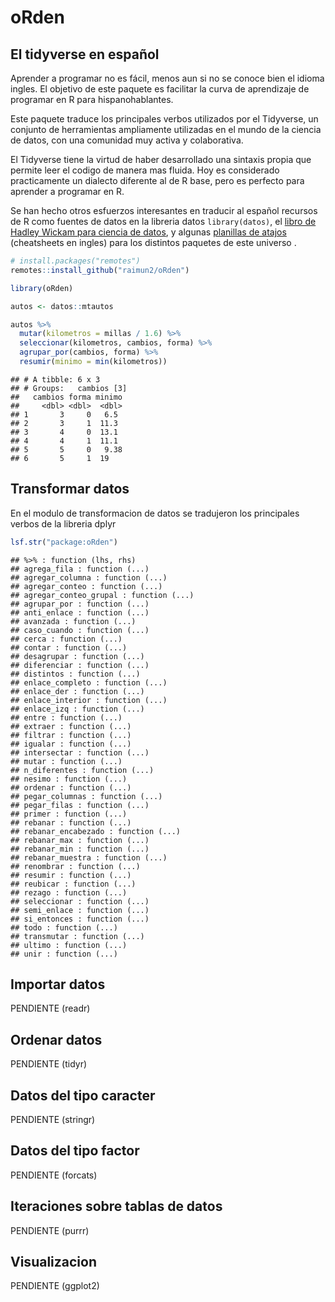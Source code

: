 oRden
================

## El tidyverse en español

Aprender a programar no es fácil, menos aun si no se conoce bien el
idioma ingles. El objetivo de este paquete es facilitar la curva de
aprendizaje de programar en R para hispanohablantes.

Este paquete traduce los principales verbos utilizados por el Tidyverse,
un conjunto de herramientas ampliamente utilizadas en el mundo de la
ciencia de datos, con una comunidad muy activa y colaborativa.

El Tidyverse tiene la virtud de haber desarrollado una sintaxis propia
que permite leer el codigo de manera mas fluida. Hoy es considerado
practicamente un dialecto diferente al de R base, pero es perfecto para
aprender a programar en R.

Se han hecho otros esfuerzos interesantes en traducir al español
recursos de R como fuentes de datos en la libreria datos
`library(datos)`, el [libro de Hadley Wickam para ciencia de
datos](https://es.r4ds.hadley.nz/), y algunas [planillas de
atajos](https://www.rstudio.com/resources/cheatsheets/) (cheatsheets en
ingles) para los distintos paquetes de este universo .

``` r
# install.packages("remotes")
remotes::install_github("raimun2/oRden")
```

``` r
library(oRden)

autos <- datos::mtautos

autos %>% 
  mutar(kilometros = millas / 1.6) %>% 
  seleccionar(kilometros, cambios, forma) %>% 
  agrupar_por(cambios, forma) %>% 
  resumir(minimo = min(kilometros))
```

    ## # A tibble: 6 x 3
    ## # Groups:   cambios [3]
    ##   cambios forma minimo
    ##     <dbl> <dbl>  <dbl>
    ## 1       3     0   6.5 
    ## 2       3     1  11.3 
    ## 3       4     0  13.1 
    ## 4       4     1  11.1 
    ## 5       5     0   9.38
    ## 6       5     1  19

## Transformar datos

En el modulo de transformacion de datos se tradujeron los principales
verbos de la libreria dplyr

``` r
lsf.str("package:oRden")
```

    ## %>% : function (lhs, rhs)  
    ## agrega_fila : function (...)  
    ## agregar_columna : function (...)  
    ## agregar_conteo : function (...)  
    ## agregar_conteo_grupal : function (...)  
    ## agrupar_por : function (...)  
    ## anti_enlace : function (...)  
    ## avanzada : function (...)  
    ## caso_cuando : function (...)  
    ## cerca : function (...)  
    ## contar : function (...)  
    ## desagrupar : function (...)  
    ## diferenciar : function (...)  
    ## distintos : function (...)  
    ## enlace_completo : function (...)  
    ## enlace_der : function (...)  
    ## enlace_interior : function (...)  
    ## enlace_izq : function (...)  
    ## entre : function (...)  
    ## extraer : function (...)  
    ## filtrar : function (...)  
    ## igualar : function (...)  
    ## intersectar : function (...)  
    ## mutar : function (...)  
    ## n_diferentes : function (...)  
    ## nesimo : function (...)  
    ## ordenar : function (...)  
    ## pegar_columnas : function (...)  
    ## pegar_filas : function (...)  
    ## primer : function (...)  
    ## rebanar : function (...)  
    ## rebanar_encabezado : function (...)  
    ## rebanar_max : function (...)  
    ## rebanar_min : function (...)  
    ## rebanar_muestra : function (...)  
    ## renombrar : function (...)  
    ## resumir : function (...)  
    ## reubicar : function (...)  
    ## rezago : function (...)  
    ## seleccionar : function (...)  
    ## semi_enlace : function (...)  
    ## si_entonces : function (...)  
    ## todo : function (...)  
    ## transmutar : function (...)  
    ## ultimo : function (...)  
    ## unir : function (...)

## Importar datos

PENDIENTE (readr)

## Ordenar datos

PENDIENTE (tidyr)

## Datos del tipo caracter

PENDIENTE (stringr)

## Datos del tipo factor

PENDIENTE (forcats)

## Iteraciones sobre tablas de datos

PENDIENTE (purrr)

## Visualizacion

PENDIENTE (ggplot2)
